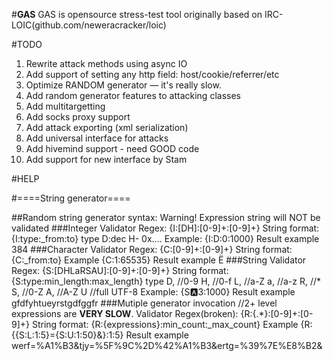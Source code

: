 #**GAS**
GAS is opensource stress-test tool originally based on IRC-LOIC(github.com/neweracracker/loic)

#TODO
1. Rewrite attack methods using async IO
2. Add support of setting any http field: host/cookie/referrer/etc
3. Optimize RANDOM generator — it's really slow.
4. Add random generator features to attacking classes
5. Add multitargetting
6. Add socks proxy support
7. Add attack exporting (xml serialization)
8. Add universal interface for attacks
9. Add hivemind support - need GOOD code
10. Add support for new interface by Stam

#HELP

#====String generator====

##Random string generator syntax:
	Warning! Expression string will NOT be validated
	###Integer
			Validator Regex: \{I:[DH]:[0-9]+:[0-9]+\}
			String format: {I:type:_from:to}
				type
					D:dec
					H- 0x....
				Example:
					{I:D:0:1000}
				Result example
					384
	###Character
			Validator Regex: \{C:[0-9]+:[0-9]+\}
			String format: {C:_from:to}
				Example
					{C:1:65535}
				Result example
					Ё
	###String
			Validator Regex: \{S:[DHLaRSAU]:[0-9]+:[0-9]+\}
			String format: {S:type:min_length:max_length}
				type
					D,      //0-9
					H,      //0-f
					L,      //a-Z
					a,      //a-z
					R,      //*
					S,      //0-Z
					A,      //A-Z
					U       //full UTF-8
				Example:
					{S:a:3:1000}
				Result example
					gfdfyhtueyrstgdfggfr
	###Mutiple generator invocation
			//2+ level expressions are **VERY SLOW**.
			Validator Regex(broken): \{R:\{.*\}:[0-9]+:[0-9]+\}
			String format: {R:{expressions}:min_count:_max_count} 
				Example
					{R:{{S:L:1:5}={S:U:1:50}&}:1:5}
				Result example
					werf=%A1%B3&tjy=%5F%9C%2D%42%A1%B3&ertg=%39%7E%E8%B2&
